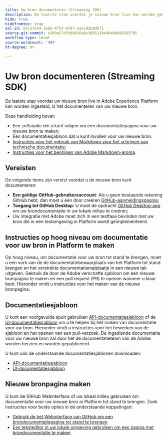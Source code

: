 ```yaml
---
title: Uw bron documenteren (Streaming SDK)
description: De laatste stap voordat je nieuwe bron live kan worden gemaakt in Adobe Experience Platform is het documenteren van je nieuwe bron.
hide: true
hidefromtoc: true
exl-id: 65ca7a4d-3e02-4f54-bf07-ea2c92b8dbf1
source-git-commit: e300e57df998836a8c388511b446e90499185705
workflow-type: tm+mt
source-wordcount: '404'
ht-degree: 0%

---
```


# Uw bron documenteren (Streaming SDK)

De laatste stap voordat uw nieuwe bron live in Adobe Experience Platform kan worden ingesteld, is het documenteren van uw nieuwe bron.

Deze handleiding bevat:

* Een zelfstudie die u kunt volgen om een documentatiepagina voor uw nieuwe bron te maken;
* Een documentatiesjabloon dat u kunt invullen voor uw nieuwe bron.
* [Instructies voor het gebruik van Markdown voor het schrijven van technische documentatie](https://experienceleague.adobe.com/docs/contributor/contributor-guide/writing-essentials/markdown.html);
* [Instructies voor het begrijpen van Adobe Markdown-aroma](https://experienceleague.adobe.com/docs/contributor/contributor-guide/writing-essentials/markdown.html#custom-markdown-extensions).

## Vereisten

De volgende items zijn vereist voordat u de nieuwe bron kunt documenteren:

* **Een geldige GitHub-gebruikersaccount**: Als u geen bestaande rekening GitHub hebt, dan moet u één door creëren [GitHub-aanmeldingspagina](https://github.com/);
* **Toegang tot GitHub Desktop**: U moet de opdracht [GitHub Desktop-app](https://desktop.github.com/) om uw brondocumentatie in uw lokale milieu te creëren;
* Uw integratie met Adobe moet zich in een testfase bevinden met uw bron die in een testomgeving in Platform wordt geïmplementeerd.

## Instructies op hoog niveau om documentatie voor uw bron in Platform te maken

Op hoog niveau, om documentatie voor uw bron tot stand te brengen, moet u een vork van de de documentatiebewaarplaats van het Platform tot stand brengen en het verstrekte documentatiemalplaatje in een nieuwe tak uitgeven. Gebruik de door de Adobe verschafte sjabloon om een nieuwe bronpagina te maken en een pull request (PR) te openen wanneer u klaar bent. Hieronder vindt u instructies voor het maken van de nieuwe bronpagina.

## Documentatiesjabloon

U kunt een voorgevulde spuit gebruiken [API-documentatiesjabloon](streaming-template-api.md) of de [UI-documentatiesjabloon](streaming-template-ui.md) om u te helpen bij het maken van documentatie voor uw bron. Hieronder vindt u instructies voor het bewerken van de sjabloon en het openen van een pull-verzoek. De ingediende documentatie voor uw nieuwe bron zal door het de documentatieteam van de Adobe worden herzien en worden gepubliceerd.

U kunt ook de onderstaande documentatiesjablonen downloaden:

* [API-documentatiesjabloon](../assets/streaming/streaming-template-api.zip)
* [UI-documentatiesjabloon](../assets/streaming/streaming-template-ui.zip)

## Nieuwe bronpagina maken

U kunt de GitHub Webinterface of uw lokaal milieu gebruiken om documentatie voor uw nieuwe bron in Platform tot stand te brengen. Zoek instructies voor beide opties in de onderstaande koppelingen:

* [Gebruik de het Webinterface van GitHub om een brondocumentatiepagina tot stand te brengen](../documentation/github.md)
* [Een teksteditor in uw lokale omgeving gebruiken om een pagina met brondocumentatie te maken](../documentation/text-editor.md)
